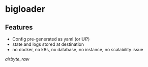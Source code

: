 # bigloader

## Features

- Config pre-generated as yaml (or UI?)
- state and logs stored at destination
- no docker, no k8s, no database, no instance, no scalability issue

_airbyte_raw_
